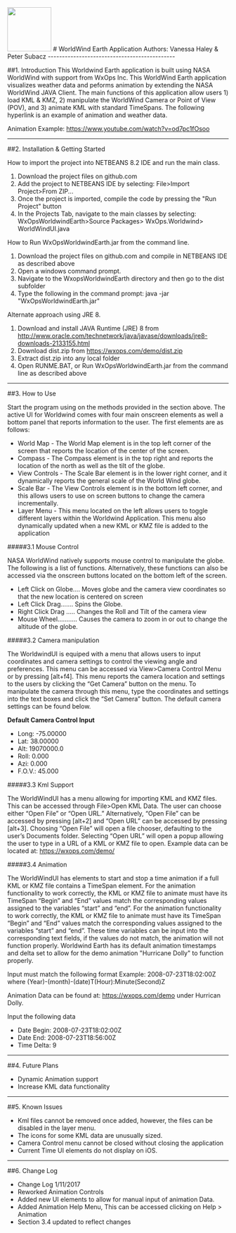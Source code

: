 
<img src="https://wxops.joomla.com/images/assets/header_images/wxops-logo-sm.png" height="100"/>
# WorldWind Earth Application
Authors: Vanessa Haley & Peter Subacz 
---------------------------------------------

##1. Introduction
This Worldwind Earth application is built using NASA WorldWind with support from WxOps Inc. This WorldWind Earth application visualizes weather data and peforms animation by extending the NASA WorldWind JAVA Client. The main functions of this application allow users 1) load KML & KMZ, 2) manipulate the WorldWind Camera or Point of View (POV), and 3) animate KML with standard TimeSpans. The following hyperlink is an example of animation and weather data.

Animation Example: https://www.youtube.com/watch?v=od7pc1fOsoo

---------------------------------------------
##2. Installation & Getting Started

How to import the project into NETBEANS 8.2 IDE and run the main class.

1. Download the project files on github.com
2. Add the project to NETBEANS IDE by selecting: File>Import Project>From ZIP...
3. Once the project is imported, compile the code by pressing the "Run Project" button
4. In the Projects Tab, navigate to the main classes by selecting: WxOpsWorldwindEarth>Source Packages> WxOps.Worldwind> WorldWindUI.java

How to Run WxOpsWorldwindEarth.jar from the command line.

1. Download the project files on github.com and compile in NETBEANS IDE as described above
2. Open a windows command prompt.
3. Navigate to the WxopsWorldwindEarth directory and then go to the dist subfolder
4. Type the following in the command prompt: java -jar "WxOpsWorldwindEarth.jar" 

Alternate approach using JRE 8.

1. Download and install JAVA Runtime (JRE) 8 from  http://www.oracle.com/technetwork/java/javase/downloads/jre8-downloads-2133155.html
2. Download dist.zip from https://wxops.com/demo/dist.zip
3. Extract dist.zip into any local folder
4. Open RUNME.BAT, or Run WxOpsWorldwindEarth.jar from the command line as described above

---------------------------------------------

##3. How to Use

Start the program using on the methods provided in the section above. The active UI for Worldwind comes with four main onscreen elements as well a bottom panel that reports information to the user. The first elements are as follows:

* World Map - The World Map element is in the top left corner of the screen that reports the location of the center of the screen.
* Compass - The Compass element is in the top right and reports the location of the north as well as the tilt of the globe.
* View Controls - The Scale Bar element is in the lower right corner, and it dynamically reports the general scale of the World Wind globe. 
* Scale Bar - The View Controls element is in the bottom left corner, and this allows users to use on screen buttons to change the camera incrementally.
* Layer Menu - This menu located on the left allows users to toggle different layers within the Worldwind Application. This menu also dynamically updated when a new KML or KMZ file is added to the application

#####3.1 Mouse Control

NASA WorldWind natively supports mouse control to manipulate the globe. The following is a list of functions. Alternatively, these functions can also be accessed via the onscreen buttons located on the bottom left of the screen.
* Left Click on Globe.... Moves globe and the camera view coordinates so that the new location is centered on screen
* Left Click Drag....... Spins the Globe.
* Right Click Drag ..... Changes the Roll and Tilt of the camera view
* Mouse Wheel........... Causes the camera to zoom in or out to change the altitude of the globe.

#####3.2 Camera manipulation 

The WorldwindUI is equiped with a menu that allows users to input coordinates and camera settings to control the viewing angle and preferences. This menu can be accessed via View>Camera Control Menu or by pressing [alt+f4]. This menu reports the camera location and settings to the users by clicking the “Get Camera” button on the menu. To manipulate the camera through this menu, type the coordinates and settings into the text boxes and click the “Set Camera” button. The default camera settings can be found below.

**Default Camera Control Input**
* Long: -75.00000
* Lat: 38.00000
* Alt: 19070000.0
* Roll: 0.000
* Azi: 0.000
* F.O.V.: 45.000

#####3.3 Kml Support

The WorldWindUI has a menu allowing for importing KML and KMZ files. This can be accessed through File>Open KML Data. The user can choose either “Open File” or “Open URL.” Alternatively, “Open File” can be accessed by pressing [alt+2] and “Open URL” can be accessed by pressing [alt+3]. Choosing “Open File” will open a file chooser, defaulting to the user’s Documents folder. Selecting “Open URL” will open a popup allowing the user to type in a URL of a KML or KMZ file to open. Example data can be located at: https://wxops.com/demo/

#####3.4 Animation 


The WorldWindUI has elements to start and stop a time animation if a full KML or KMZ file contains a TimeSpan element. For the animation functionality to work correctly, the KML or KMZ file to animate must have its TimeSpan “Begin” and “End” values match the corresponding values assigned to the variables “start” and “end”. For the animation functionality to work correctly, the KML or KMZ file to animate must have its TimeSpan “Begin” and “End” values match the corresponding values assigned to the variables “start” and “end”. These time variables can be input into the corresponding text fields, if the values do not match, the animation will not function properly. Worldwind Earth has its default animation timestamps and delta set to allow for the demo animation "Hurricane Dolly" to function properly. 

Input must match the following format Example: 2008-07-23T18:02:00Z where (Year)-(month)-(date)T(Hour):Minute(Second)Z

Animation Data can be found at: https://wxops.com/demo under Hurrican Dolly.

Input the following data 
* Date Begin: 	2008-07-23T18:02:00Z
* Date End:	2008-07-23T18:56:00Z
* Time Delta:	9

---------------------------------------------

##4. Future Plans

* Dynamic Animation support 
* Increase KML data functionality 

---------------------------------------------

##5. Known Issues

* Kml files cannot be removed once added, however, the files can be disabled in the layer menu. 
* The icons for some KML data are unusually sized.
* Camera Control menu cannot be closed without closing the application
* Current Time UI elements do not display on iOS. 
 
---------------------------------------------

##6. Change Log

* Change Log 1/11/2017
* Reworked Animation Controls 
* Added new UI elements to allow for manual input of animation Data.
* Added Animation Help Menu, This can be accessed clicking on Help > Animation 
* Section 3.4 updated to reflect changes
